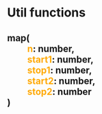 # Util functions

<h2>
map(<br/>
	&emsp;&emsp; <span style="color: #FFAA00">n</span>: number,<br/>
	&emsp;&emsp; <span style="color: #FFAA00">start1</span>: number,<br/>
	&emsp;&emsp; <span style="color: #FFAA00">stop1</span>: number,<br/>
	&emsp;&emsp; <span style="color: #FFAA00">start2</span>: number,<br/>
	&emsp;&emsp; <span style="color: #FFAA00">stop2</span>: number<br/>
)
</h2>